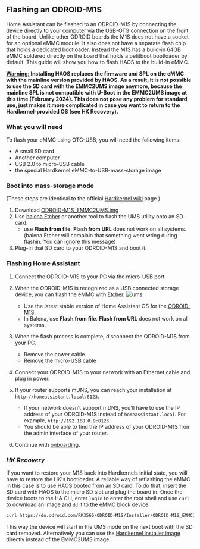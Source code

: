 ## Flashing an ODROID-M1S

Home Assistant can be flashed to an ODROID-M1S by connecting the device directly to your computer via the USB-OTG connection on the front of the board. 
Unlike other ODROID boards the M1S does not have a socket for an optional eMMC module. It also does not have a separate flash chip that holds a dedicated bootloader.
Instead the M1S has a build-in 64GB eMMC soldered directly on the board that holds a petitboot bootloader by default. This guide will show you how to flash HAOS to the build-in eMMC.

<ins>**Warning:</ins> Installing HAOS replaces the firmware and SPL on the eMMC with the mainline version provided by HAOS. As a result, it is not possible to use the SD card with the EMMC2UMS image anymore, because the mainline SPL is not compatible with U-Boot in the EMMC2UMS image at this time (February 2024). This does not pose any problem for standard use, just makes it more complicated in case you want to return to the Hardkernel-provided OS (see HK Recovery).**

### What you will need

To flash your eMMC using OTG-USB, you will need the following items:

- A small SD card
- Another computer
- USB 2.0 to micro-USB cable
- the special Hardkernel eMMC-to-USB-mass-storage image

### Boot into mass-storage mode
(These steps are identical to the official [Hardkernel wiki](https://wiki.odroid.com/odroid-m1s/getting_started/os_installation_guide?redirect=1#install_over_usb_from_pc) page.)

1. Download [ODROID-M1S_EMMC2UMS.img](https://dn.odroid.com/RK3566/ODROID-M1S/Installer/ODROID-M1S_EMMC2UMS.img)
2. Use [balena Etcher](https://www.balena.io/etcher/) or another tool to flash the UMS utility onto an SD card.
   - use **Flash from file**. **Flash from URL** does not work on all systems.
      (balena Etcher will complain that something went wring during flashin. You can ignore this message)
3. Plug-in that SD card to your ODROID-M1S and boot it.

### Flashing Home Assistant

1. Connect the ODROID-M1S to your PC via the micro-USB port. 
2. When the ODROID-M1S is recognized as a USB connected storage device, you can flash the eMMC with [Etcher](https://www.balena.io/etcher/).
![ums](https://wiki.odroid.com/_media/odroid-m1s/getting_started/disk_management.png)
   - Use the latest stable version of Home Assistant OS for the [ODROID-M1S](https://github.com/home-assistant/operating-system/releases/download/{{site.data.version_data.hassos['odroid-m1s']}}/haos_odroid-m1s-{{site.data.version_data.hassos['odroid-m1s']}}.img.xz).
   - In Balena, use **Flash from file**. **Flash from URL** does not work on all systems.

3. When the flash process is complete, disconnect the ODROID-M1S from your PC.
   - Remove the power cable.
   - Remove the micro-USB cable

4. Connect your ODROID-M1S to your network with an Ethernet cable and plug in power.

5. If your router supports mDNS, you can reach your installation at `http://homeassistant.local:8123`. 
   - If your network doesn’t support mDNS, you’ll have to use the IP address of your ODROID-M1S instead of `homeassistant.local`. For example, `http://192.168.0.9:8123`. 
   - You should be able to find the IP address of your ODROID-M1S from the admin interface of your router.
6. Continue with [onboarding](/getting-started/onboarding/).

### _HK Recovery_
If you want to restore your M1S back into Hardkernels initial state, you will have to restore the HK's bootloader.
A reliable way of reflashing the eMMC in this case is to use HAOS booted from an SD card. To do that, insert the SD card with HAOS to the micro SD slot and plug the board in. Once the device boots to the HA CLI, enter `login` to enter the root shell and use `curl` to download an image and `dd` it to the eMMC block device:

```sh
curl https://dn.odroid.com/RK3566/ODROID-M1S/Installer/ODROID-M1S_EMMC2UMS.img | dd of=/dev/mmcblk0
```

This way the device will start in the UMS mode on the next boot with the SD card removed. Alternatively you can use the [Hardkernel installer image](https://wiki.odroid.com/odroid-m1s/getting_started/os_installation_guide#user_installer) directly instead of the EMMC2UMS image.

